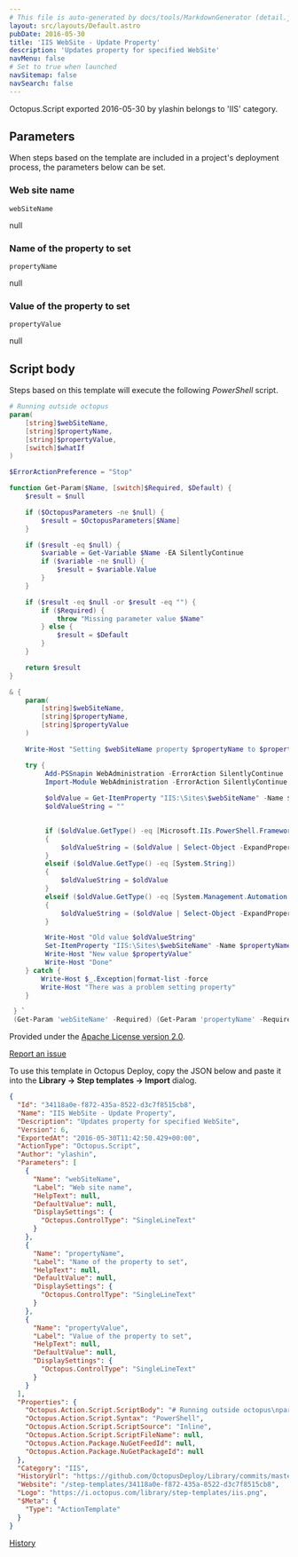 ```yaml
---
# This file is auto-generated by docs/tools/MarkdownGenerator (detail.js)
layout: src/layouts/Default.astro
pubDate: 2016-05-30
title: 'IIS WebSite - Update Property'
description: 'Updates property for specified WebSite'
navMenu: false
# Set to true when launched
navSitemap: false
navSearch: false
---
```


Octopus.Script exported 2016-05-30 by ylashin belongs to 'IIS' category.

## Parameters

When steps based on the template are included in a project's deployment process, the parameters below can be set.


<div class="param">

### Web site name

`webSiteName`

null

</div>
        
<div class="param">

### Name of the property to set

`propertyName`

null

</div>
        
<div class="param">

### Value of the property to set

`propertyValue`

null

</div>
        

## Script body

Steps based on this template will execute the following *PowerShell* script.

```powershell
# Running outside octopus
param(
    [string]$webSiteName,
    [string]$propertyName,
    [string]$propertyValue,
    [switch]$whatIf
) 

$ErrorActionPreference = "Stop" 

function Get-Param($Name, [switch]$Required, $Default) {
    $result = $null

    if ($OctopusParameters -ne $null) {
        $result = $OctopusParameters[$Name]
    }

    if ($result -eq $null) {
        $variable = Get-Variable $Name -EA SilentlyContinue   
        if ($variable -ne $null) {
            $result = $variable.Value
        }
    }

    if ($result -eq $null -or $result -eq "") {
        if ($Required) {
            throw "Missing parameter value $Name"
        } else {
            $result = $Default
        }
    }

    return $result
}

& {
    param(
        [string]$webSiteName,
        [string]$propertyName,
        [string]$propertyValue
    ) 

    Write-Host "Setting $webSiteName property $propertyName to $propertyValue"

    try {
         Add-PSSnapin WebAdministration -ErrorAction SilentlyContinue
         Import-Module WebAdministration -ErrorAction SilentlyContinue
         
         $oldValue = Get-ItemProperty "IIS:\Sites\$webSiteName" -Name $propertyName
         $oldValueString = ""

         
         if ($oldValue.GetType() -eq [Microsoft.IIs.PowerShell.Framework.ConfigurationAttribute])
         {
             $oldValueString = ($oldValue | Select-Object -ExpandProperty "Value")
         }
         elseif ($oldValue.GetType() -eq [System.String])
         {
             $oldValueString = $oldValue
         }
         elseif ($oldValue.GetType() -eq [System.Management.Automation.PSCustomObject])
         {
             $oldValueString = ($oldValue | Select-Object -ExpandProperty $propertyName)
         }

         Write-Host "Old value $oldValueString"
         Set-ItemProperty "IIS:\Sites\$webSiteName" -Name $propertyName -Value $propertyValue
         Write-Host "New value $propertyValue"
         Write-Host "Done"
    } catch {
        Write-Host $_.Exception|format-list -force
        Write-Host "There was a problem setting property"    
    }

 } `
 (Get-Param 'webSiteName' -Required) (Get-Param 'propertyName' -Required) (Get-Param 'propertyValue' -Required)

```

Provided under the [Apache License version 2.0](https://github.com/OctopusDeploy/Library/blob/master/LICENSE.txt).

[Report an issue](https://github.com/OctopusDeploy/Library/issues/new?assignees=&labels=&projects=&template=bug-report.yml&title=Issue%20with%20IIS%20WebSite%20-%20Update%20Property&step-template=IIS%20WebSite%20-%20Update%20Property)

<div class="get-json">

To use this template in Octopus Deploy, copy the JSON below and paste it into the **Library → Step templates → Import** dialog.

```json
{
  "Id": "34118a0e-f872-435a-8522-d3c7f8515cb8",
  "Name": "IIS WebSite - Update Property",
  "Description": "Updates property for specified WebSite",
  "Version": 6,
  "ExportedAt": "2016-05-30T11:42:50.429+00:00",
  "ActionType": "Octopus.Script",
  "Author": "ylashin",
  "Parameters": [
    {
      "Name": "webSiteName",
      "Label": "Web site name",
      "HelpText": null,
      "DefaultValue": null,
      "DisplaySettings": {
        "Octopus.ControlType": "SingleLineText"
      }
    },
    {
      "Name": "propertyName",
      "Label": "Name of the property to set",
      "HelpText": null,
      "DefaultValue": null,
      "DisplaySettings": {
        "Octopus.ControlType": "SingleLineText"
      }
    },
    {
      "Name": "propertyValue",
      "Label": "Value of the property to set",
      "HelpText": null,
      "DefaultValue": null,
      "DisplaySettings": {
        "Octopus.ControlType": "SingleLineText"
      }
    }
  ],
  "Properties": {
    "Octopus.Action.Script.ScriptBody": "# Running outside octopus\nparam(\n    [string]$webSiteName,\n    [string]$propertyName,\n    [string]$propertyValue,\n    [switch]$whatIf\n) \n\n$ErrorActionPreference = \"Stop\" \n\nfunction Get-Param($Name, [switch]$Required, $Default) {\n    $result = $null\n\n    if ($OctopusParameters -ne $null) {\n        $result = $OctopusParameters[$Name]\n    }\n\n    if ($result -eq $null) {\n        $variable = Get-Variable $Name -EA SilentlyContinue   \n        if ($variable -ne $null) {\n            $result = $variable.Value\n        }\n    }\n\n    if ($result -eq $null -or $result -eq \"\") {\n        if ($Required) {\n            throw \"Missing parameter value $Name\"\n        } else {\n            $result = $Default\n        }\n    }\n\n    return $result\n}\n\n& {\n    param(\n        [string]$webSiteName,\n        [string]$propertyName,\n        [string]$propertyValue\n    ) \n\n    Write-Host \"Setting $webSiteName property $propertyName to $propertyValue\"\n\n    try {\n         Add-PSSnapin WebAdministration -ErrorAction SilentlyContinue\n         Import-Module WebAdministration -ErrorAction SilentlyContinue\n         \n         $oldValue = Get-ItemProperty \"IIS:\\Sites\\$webSiteName\" -Name $propertyName\n         $oldValueString = \"\"\n\n         \n         if ($oldValue.GetType() -eq [Microsoft.IIs.PowerShell.Framework.ConfigurationAttribute])\n         {\n             $oldValueString = ($oldValue | Select-Object -ExpandProperty \"Value\")\n         }\n         elseif ($oldValue.GetType() -eq [System.String])\n         {\n             $oldValueString = $oldValue\n         }\n         elseif ($oldValue.GetType() -eq [System.Management.Automation.PSCustomObject])\n         {\n             $oldValueString = ($oldValue | Select-Object -ExpandProperty $propertyName)\n         }\n\n         Write-Host \"Old value $oldValueString\"\n         Set-ItemProperty \"IIS:\\Sites\\$webSiteName\" -Name $propertyName -Value $propertyValue\n         Write-Host \"New value $propertyValue\"\n         Write-Host \"Done\"\n    } catch {\n        Write-Host $_.Exception|format-list -force\n        Write-Host \"There was a problem setting property\"    \n    }\n\n } `\n (Get-Param 'webSiteName' -Required) (Get-Param 'propertyName' -Required) (Get-Param 'propertyValue' -Required)\n",
    "Octopus.Action.Script.Syntax": "PowerShell",
    "Octopus.Action.Script.ScriptSource": "Inline",
    "Octopus.Action.Script.ScriptFileName": null,
    "Octopus.Action.Package.NuGetFeedId": null,
    "Octopus.Action.Package.NuGetPackageId": null
  },
  "Category": "IIS",
  "HistoryUrl": "https://github.com/OctopusDeploy/Library/commits/master/step-templates//opt/buildagent/work/75443764cd38076d/step-templates/iis-website-update-property.json",
  "Website": "/step-templates/34118a0e-f872-435a-8522-d3c7f8515cb8",
  "Logo": "https://i.octopus.com/library/step-templates/iis.png",
  "$Meta": {
    "Type": "ActionTemplate"
  }
}
```

[History](https://github.com/OctopusDeploy/Library/commits/master/step-templates/https://github.com/OctopusDeploy/Library/commits/master/step-templates//opt/buildagent/work/75443764cd38076d/step-templates/iis-website-update-property.json)

</div>
